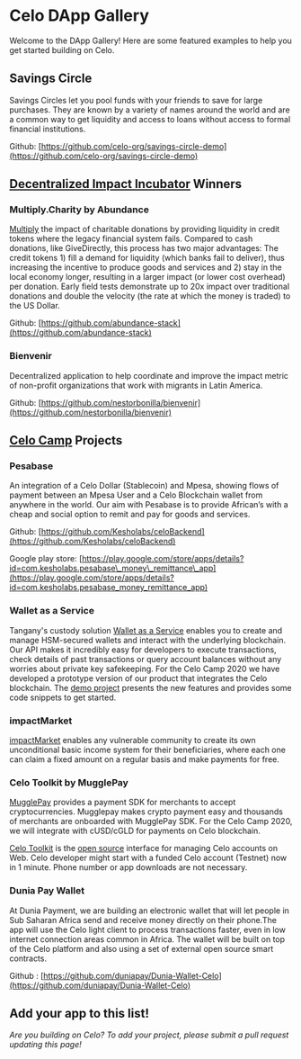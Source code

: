 # Celo DApp Gallery

Welcome to the DApp Gallery! Here are some featured examples to help you get started building on Celo.

## Savings Circle

Savings Circles let you pool funds with your friends to save for large purchases. They are known by a variety of names around the world and are a common way to get liquidity and access to loans without access to formal financial institutions.

Github: [https://github.com/celo-org/savings-circle-demo](https://github.com/celo-org/savings-circle-demo)

## [Decentralized Impact Incubator](https://blockchainforsocialimpact.com/incubator-winners-2020/) Winners

### Multiply.Charity by Abundance

[Multiply](https://multiply.charity/) the impact of charitable donations by providing liquidity in credit tokens where the legacy financial system fails. Compared to cash donations, like GiveDirectly, this process has two major advantages: The credit tokens 1\) fill a demand for liquidity \(which banks fail to deliver\), thus increasing the incentive to produce goods and services and 2\) stay in the local economy longer, resulting in a larger impact \(or lower cost overhead\) per donation. Early field tests demonstrate up to 20x impact over traditional donations and double the velocity \(the rate at which the money is traded\) to the US Dollar.

Github: [https://github.com/abundance-stack](https://github.com/abundance-stack)

### Bienvenir

Decentralized application to help coordinate and improve the impact metric of non-profit organizations that work with migrants in Latin America.

Github: [https://github.com/nestorbonilla/bienvenir](https://github.com/nestorbonilla/bienvenir)

## [Celo Camp](https://www.celocamp.com/) Projects

### Pesabase

An integration of a Celo Dollar \(Stablecoin\) and Mpesa, showing flows of payment between an Mpesa User and a Celo Blockchain wallet from anywhere in the world. Our aim with Pesabase is to provide African’s with a cheap and social option to remit and pay for goods and services.

Github: [https://github.com/Kesholabs/celoBackend](https://github.com/Kesholabs/celoBackend)

Google play store: [https://play.google.com/store/apps/details?id=com.kesholabs.pesabase\_money\_remittance\_app](https://play.google.com/store/apps/details?id=com.kesholabs.pesabase_money_remittance_app)

### Wallet as a Service

Tangany's custody solution [Wallet as a Service](https://docs.tangany.com/?version=latest) enables you to create and manage HSM-secured wallets and interact with the underlying blockchain. Our API makes it incredibly easy for developers to execute transactions, check details of past transactions or query account balances without any worries about private key safekeeping. For the Celo Camp 2020 we have developed a prototype version of our product that integrates the Celo blockchain. The [demo project](https://github.com/adrianmitter/celo-camp) presents the new features and provides some code snippets to get started.

### impactMarket

[impactMarket](https://github.com/impactMarket) enables any vulnerable community to create its own unconditional basic income system for their beneficiaries, where each one can claim a fixed amount on a regular basis and make payments for free.

### Celo Toolkit by MugglePay

[MugglePay](https://mugglepay.com/) provides a payment SDK for merchants to accept cryptocurrencies. Mugglepay makes crypto payment easy and thousands of merchants are onboarded with MugglePay SDK. For the Celo Camp 2020, we will integrate with cUSD/cGLD for payments on Celo blockchain.

[Celo Toolkit](https://celo.mugglepay.com) is the [open source](https://github.com/MugglePay/celo-toolkit) interface for managing Celo accounts on Web. Celo developer might start with a funded Celo account \(Testnet\) now in 1 minute. Phone number or app downloads are not necessary.

### Dunia Pay Wallet

At Dunia Payment, we are building an electronic wallet that will let people in Sub Saharan Africa send and receive money directly on their phone.The app will use the Celo light client to process transactions faster, even in low internet connection areas common in Africa. The wallet will be built on top of the Celo platform and also using a set of external open source smart contracts.

Github : [https://github.com/duniapay/Dunia-Wallet-Celo](https://github.com/duniapay/Dunia-Wallet-Celo)

## Add your app to this list!

_Are you building on Celo? To add your project, please submit a pull request updating this page!_

